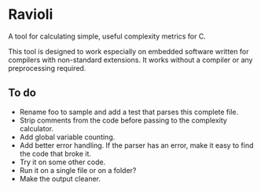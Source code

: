 # Ravioli

A tool for calculating simple, useful complexity metrics for C.

This tool is designed to work especially on embedded software written for compilers with non-standard extensions.
It works without a compiler or any preprocessing required.

## To do

- Rename foo to sample and add a test that parses this complete file.
- Strip comments from the code before passing to the complexity calculator.
- Add global variable counting.
- Add better error handling. If the parser has an error, make it easy to find the code that broke it.
- Try it on some other code.
- Run it on a single file or on a folder?
- Make the output cleaner.